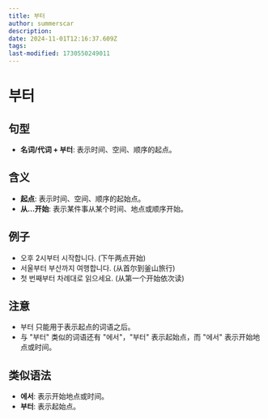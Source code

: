 ```yaml
---
title: 부터
author: summerscar
description:
date: 2024-11-01T12:16:37.609Z
tags:
last-modified: 1730550249011
---
```


# 부터

## 句型

* **名词/代词 + 부터**:  表示时间、空间、顺序的起点。

## 含义

* **起点**: 表示时间、空间、顺序的起始点。
* **从...开始**:  表示某件事从某个时间、地点或顺序开始。

## 例子

* <Speak>오후 2시부터 시작합니다.</Speak> (下午两点开始)
* <Speak>서울부터 부산까지 여행합니다.</Speak> (从首尔到釜山旅行)
* <Speak>첫 번째부터 차례대로 읽으세요.</Speak> (从第一个开始依次读)

## 注意

* 부터 只能用于表示起点的词语之后。
* 与 "부터" 类似的词语还有 "에서"，"부터" 表示起始点，而 "에서" 表示开始地点或时间。

## 类似语法

* **에서**: 表示开始地点或时间。
* **부터**: 表示起始点。
